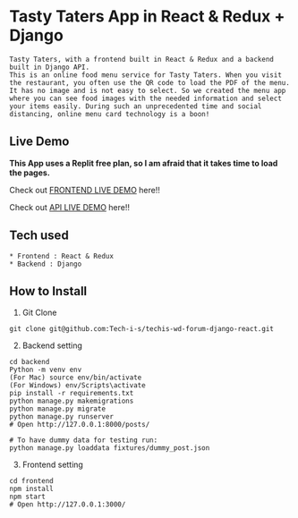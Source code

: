 # Tasty Taters App in React & Redux + Django

```
Tasty Taters, with a frontend built in React & Redux and a backend built in Django API.
This is an online food menu service for Tasty Taters. When you visit the restaurant, you often use the QR code to load the PDF of the menu. It has no image and is not easy to select. So we created the menu app where you can see food images with the needed information and select your items easily. During such an unprecedented time and social distancing, online menu card technology is a boon! 
```

## Live Demo

**This App uses a Replit free plan, so I am afraid that it takes time to load the pages.**

Check out [FRONTEND LIVE DEMO](https://tasty-taters.netlify.app/) here!!

Check out [API LIVE DEMO](https://tasty-taters.onrender.com/) here!!

## Tech used

```
* Frontend : React & Redux
* Backend : Django
```

## How to Install

1. Git Clone

```
git clone git@github.com:Tech-i-s/techis-wd-forum-django-react.git
```

2. Backend setting

```
cd backend
Python -m venv env
(For Mac) source env/bin/activate
(For Windows) env/Scripts\activate
pip install -r requirements.txt
python manage.py makemigrations
python manage.py migrate
python manage.py runserver
# Open http://127.0.0.1:8000/posts/

# To have dummy data for testing run:
python manage.py loaddata fixtures/dummy_post.json
```

3. Frontend setting

```
cd frontend
npm install
npm start
# Open http://127.0.0.1:3000/
```
